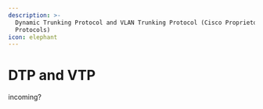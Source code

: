 ```yaml
---
description: >-
  Dynamic Trunking Protocol and VLAN Trunking Protocol (Cisco Proprietory
  Protocols)
icon: elephant
---
```


# DTP and VTP

incoming?
